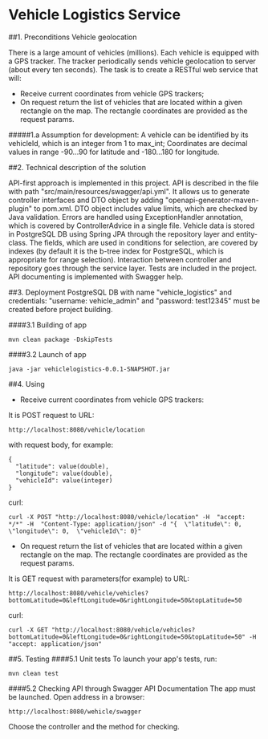 # Vehicle Logistics Service

##1. Preconditions
Vehicle geolocation

There is a large amount of vehicles (millions).
Each vehicle is equipped with a GPS tracker.
The tracker periodically sends vehicle geolocation to server (about every ten seconds).
The task is to create a RESTful web service that will:
- Receive current coordinates from vehicle GPS trackers;
- On request return the list of vehicles that are located within a given rectangle on the map. The rectangle coordinates are provided as the request params.

#####1.a Assumption for development:
A vehicle can be identified by its vehicleId, which is an integer from 1 to max_int;
Coordinates are decimal values in range -90...90 for latitude and -180...180 for longitude.

##2. Technical description of the solution

API-first approach is implemented in this project. 
API is described in the file with path "src/main/resources/swagger/api.yml". 
It allows us to generate controller interfaces and DTO object by adding "openapi-generator-maven-plugin" to pom.xml.
DTO object includes value limits, which are checked by Java validation.
Errors are handled using ExceptionHandler annotation, which is covered by ControllerAdvice in a single file.
Vehicle data is stored in PostgreSQL DB using Spring JPA  through the repository layer and entity-class. The fields, which are used in conditions for selection, are covered by indexes (by default it is the b-tree index for PostgreSQL, which is appropriate for range selection).
Interaction between controller and repository goes through the service layer.
Tests are included in the project.
API documenting is implemented with Swagger help.

##3. Deployment
PostgreSQL DB with name "vehicle_logistics" and credentials: "username: vehicle_admin" and "password: test12345" must be created before project building.

####3.1 Building of app

    mvn clean package -DskipTests
    
####3.2 Launch of app

    java -jar vehiclelogistics-0.0.1-SNAPSHOT.jar  
    
##4. Using
- Receive current coordinates from vehicle GPS trackers:

It is POST request to URL:

    http://localhost:8080/vehicle/location

with request body, for example:

    {
      "latitude": value(double),
      "longitude": value(double),
      "vehicleId": value(integer)
    }
    
curl:

    curl -X POST "http://localhost:8080/vehicle/location" -H  "accept: */*" -H  "Content-Type: application/json" -d "{  \"latitude\": 0,  \"longitude\": 0,  \"vehicleId\": 0}"
    
- On request return the list of vehicles that are located within a given rectangle on the map. The rectangle coordinates are provided as the request params.

It is GET request with parameters(for example) to URL:
    
    http://localhost:8080/vehicle/vehicles?bottomLatitude=0&leftLongitude=0&rightLongitude=50&topLatitude=50
        
curl:
    
    curl -X GET "http://localhost:8080/vehicle/vehicles?bottomLatitude=0&leftLongitude=0&rightLongitude=50&topLatitude=50" -H  "accept: application/json"
    
##5. Testing
####5.1 Unit tests
To launch your app's tests, run:

    mvn clean test
    
####5.2 Checking API through Swagger API Documentation
The app must be launched. Open address in a browser:

    http://localhost:8080/wehicle/swagger
    
Choose the controller and the method for checking.